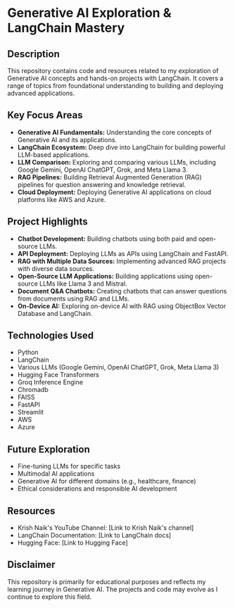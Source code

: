# Generative AI Exploration & LangChain Mastery

## Description

This repository contains code and resources related to my exploration of Generative AI concepts and hands-on projects with LangChain. It covers a range of topics from foundational understanding to building and deploying advanced applications.

## Key Focus Areas

* **Generative AI Fundamentals:** Understanding the core concepts of Generative AI and its applications.
* **LangChain Ecosystem:** Deep dive into LangChain for building powerful LLM-based applications.
* **LLM Comparison:** Exploring and comparing various LLMs, including Google Gemini, OpenAI ChatGPT, Grok, and Meta Llama 3.
* **RAG Pipelines:** Building Retrieval Augmented Generation (RAG) pipelines for question answering and knowledge retrieval.
* **Cloud Deployment:** Deploying Generative AI applications on cloud platforms like AWS and Azure.

## Project Highlights

* **Chatbot Development:** Building chatbots using both paid and open-source LLMs.
* **API Deployment:** Deploying LLMs as APIs using LangChain and FastAPI.
* **RAG with Multiple Data Sources:** Implementing advanced RAG projects with diverse data sources.
* **Open-Source LLM Applications:** Building applications using open-source LLMs like Llama 3 and Mistral.
* **Document Q&A Chatbots:** Creating chatbots that can answer questions from documents using RAG and LLMs.
* **On-Device AI:** Exploring on-device AI with RAG using ObjectBox Vector Database and LangChain.

## Technologies Used

* Python
* LangChain
* Various LLMs (Google Gemini, OpenAI ChatGPT, Grok, Meta Llama 3)
* Hugging Face Transformers
* Groq Inference Engine
* Chromadb
* FAISS
* FastAPI
* Streamlit
* AWS
* Azure

## Future Exploration

* Fine-tuning LLMs for specific tasks
* Multimodal AI applications
* Generative AI for different domains (e.g., healthcare, finance)
* Ethical considerations and responsible AI development

## Resources

* Krish Naik's YouTube Channel: [Link to Krish Naik's channel]
* LangChain Documentation: [Link to LangChain docs]
* Hugging Face: [Link to Hugging Face]

## Disclaimer

This repository is primarily for educational purposes and reflects my learning journey in Generative AI. The projects and code may evolve as I continue to explore this field.
